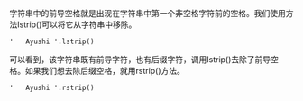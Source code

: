 字符串中的前导空格就是出现在字符串中第一个非空格字符前的空格。我们使用方法Istrip()可以将它从字符串中移除。

```
'   Ayushi '.lstrip()
```
可以看到，该字符串既有前导字符，也有后缀字符，调用Istrip()去除了前导空格。如果我们想去除后缀空格，就用rstrip()方法。
```
'   Ayushi '.rstrip()
```
